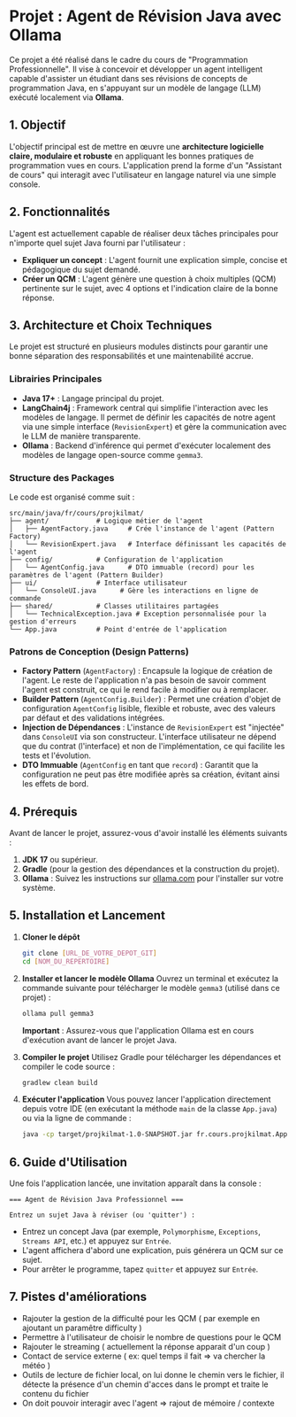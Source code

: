 # Projet : Agent de Révision Java avec Ollama

Ce projet a été réalisé dans le cadre du cours de "Programmation Professionnelle". Il vise à concevoir et développer un agent intelligent capable d'assister un étudiant dans ses révisions de concepts de programmation Java, en s'appuyant sur un modèle de langage (LLM) exécuté localement via **Ollama**.

## 1. Objectif

L'objectif principal est de mettre en œuvre une **architecture logicielle claire, modulaire et robuste** en appliquant les bonnes pratiques de programmation vues en cours. L'application prend la forme d'un "Assistant de cours" qui interagit avec l'utilisateur en langage naturel via une simple console.

## 2. Fonctionnalités

L'agent est actuellement capable de réaliser deux tâches principales pour n'importe quel sujet Java fourni par l'utilisateur :

*   **Expliquer un concept** : L'agent fournit une explication simple, concise et pédagogique du sujet demandé.
*   **Créer un QCM** : L'agent génère une question à choix multiples (QCM) pertinente sur le sujet, avec 4 options et l'indication claire de la bonne réponse.

## 3. Architecture et Choix Techniques

Le projet est structuré en plusieurs modules distincts pour garantir une bonne séparation des responsabilités et une maintenabilité accrue.

### Librairies Principales
*   **Java 17+** : Langage principal du projet.
*   **LangChain4j** : Framework central qui simplifie l'interaction avec les modèles de langage. Il permet de définir les capacités de notre agent via une simple interface (`RevisionExpert`) et gère la communication avec le LLM de manière transparente.
*   **Ollama** : Backend d'inférence qui permet d'exécuter localement des modèles de langage open-source comme `gemma3`.

### Structure des Packages
Le code est organisé comme suit :
```
src/main/java/fr/cours/projkilmat/
├── agent/            # Logique métier de l'agent
│   ├── AgentFactory.java     # Crée l'instance de l'agent (Pattern Factory)
│   └── RevisionExpert.java   # Interface définissant les capacités de l'agent
├── config/           # Configuration de l'application
│   └── AgentConfig.java      # DTO immuable (record) pour les paramètres de l'agent (Pattern Builder)
├── ui/               # Interface utilisateur
│   └── ConsoleUI.java      # Gère les interactions en ligne de commande
├── shared/           # Classes utilitaires partagées
│   └── TechnicalException.java # Exception personnalisée pour la gestion d'erreurs
└── App.java          # Point d'entrée de l'application
```

### Patrons de Conception (Design Patterns)
*   **Factory Pattern** (`AgentFactory`) : Encapsule la logique de création de l'agent. Le reste de l'application n'a pas besoin de savoir comment l'agent est construit, ce qui le rend facile à modifier ou à remplacer.
*   **Builder Pattern** (`AgentConfig.Builder`) : Permet une création d'objet de configuration `AgentConfig` lisible, flexible et robuste, avec des valeurs par défaut et des validations intégrées.
*   **Injection de Dépendances** : L'instance de `RevisionExpert` est "injectée" dans `ConsoleUI` via son constructeur. L'interface utilisateur ne dépend que du contrat (l'interface) et non de l'implémentation, ce qui facilite les tests et l'évolution.
*   **DTO Immuable** (`AgentConfig` en tant que `record`) : Garantit que la configuration ne peut pas être modifiée après sa création, évitant ainsi les effets de bord.

## 4. Prérequis

Avant de lancer le projet, assurez-vous d'avoir installé les éléments suivants :

1.  **JDK 17** ou supérieur.
2.  **Gradle** (pour la gestion des dépendances et la construction du projet).
3.  **Ollama** : Suivez les instructions sur [ollama.com](https://ollama.com/) pour l'installer sur votre système.

## 5. Installation et Lancement

1.  **Cloner le dépôt**
    ```sh
    git clone [URL_DE_VOTRE_DEPOT_GIT]
    cd [NOM_DU_REPERTOIRE]
    ```

2.  **Installer et lancer le modèle Ollama**
    Ouvrez un terminal et exécutez la commande suivante pour télécharger le modèle `gemma3` (utilisé dans ce projet) :
    ```sh
    ollama pull gemma3
    ```
    **Important** : Assurez-vous que l'application Ollama est en cours d'exécution avant de lancer le projet Java.

3.  **Compiler le projet**
    Utilisez Gradle pour télécharger les dépendances et compiler le code source :
    ```sh
    gradlew clean build
    ```

4.  **Exécuter l'application**
    Vous pouvez lancer l'application directement depuis votre IDE (en exécutant la méthode `main` de la classe `App.java`) ou via la ligne de commande :
    ```sh
    java -cp target/projkilmat-1.0-SNAPSHOT.jar fr.cours.projkilmat.App
    ```

## 6. Guide d'Utilisation

Une fois l'application lancée, une invitation apparaît dans la console :

```
=== Agent de Révision Java Professionnel ===

Entrez un sujet Java à réviser (ou 'quitter') :
```

*   Entrez un concept Java (par exemple, `Polymorphisme`, `Exceptions`, `Streams API`, etc.) et appuyez sur `Entrée`.
*   L'agent affichera d'abord une explication, puis générera un QCM sur ce sujet.
*   Pour arrêter le programme, tapez `quitter` et appuyez sur `Entrée`.

## 7. Pistes d'améliorations

* Rajouter la gestion de la difficulté pour les QCM ( par exemple en ajoutant un paramêtre difficulty )
* Permettre à l'utilisateur de choisir le nombre de questions pour le QCM
* Rajouter le streaming ( actuellement la réponse apparait d'un coup )
* Contact de service externe ( ex: quel temps il fait => va chercher la météo )
* Outils de lecture de fichier local, on lui donne le chemin vers le fichier, il détecte la présence d'un chemin d'acces dans le prompt et traite le contenu du fichier
* On doit pouvoir interagir avec l'agent => rajout de mémoire / contexte

